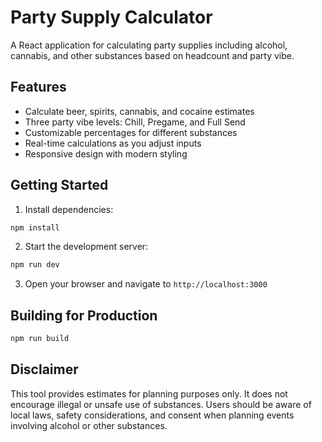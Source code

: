 # Party Supply Calculator

A React application for calculating party supplies including alcohol, cannabis, and other substances based on headcount and party vibe.

## Features

- Calculate beer, spirits, cannabis, and cocaine estimates
- Three party vibe levels: Chill, Pregame, and Full Send
- Customizable percentages for different substances
- Real-time calculations as you adjust inputs
- Responsive design with modern styling

## Getting Started

1. Install dependencies:
```bash
npm install
```

2. Start the development server:
```bash
npm run dev
```

3. Open your browser and navigate to `http://localhost:3000`

## Building for Production

```bash
npm run build
```

## Disclaimer

This tool provides estimates for planning purposes only. It does not encourage illegal or unsafe use of substances. Users should be aware of local laws, safety considerations, and consent when planning events involving alcohol or other substances.
